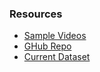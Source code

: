 ### Resources
* [Sample Videos](https://drive.google.com/drive/folders/1Bott2AjfQ88hDjdkoxB66TqubOxGYpjb?usp=sharing)
* [GHub Repo](https://github.com/UdayG01/uno-minda-wire-attach-test)
* [Current Dataset](https://app.roboflow.com/udayg-renata/push-detection2-6o9xu)
